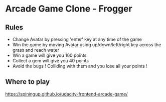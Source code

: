 Arcade Game Clone - Frogger
===============================

## Rules 
- Change Avatar by pressing 'enter' key at any time of the game
- Win the game by moving Avatar using up/down/left/right key across the grass and reach water
- Win a game will give you 100 points
- Collect a gem will give you 40 points 
- Avoid the bugs ! Colliding with them and you lose all your points !

## Where to play
https://spiningup.github.io/udacity-frontend-arcade-game/
